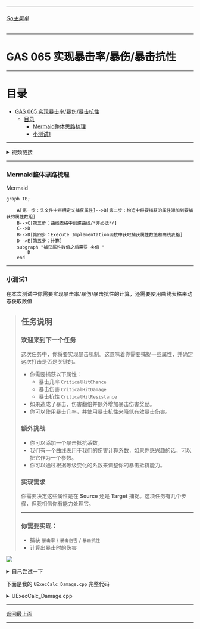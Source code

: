 ___________________________________________________________________________________________
###### [Go主菜单](../MainMenu.md)
___________________________________________________________________________________________

# GAS 065 实现暴击率/暴伤/暴击抗性

___________________________________________________________________________________________

# 目录


- [GAS 065 实现暴击率/暴伤/暴击抗性](#gas-065-实现暴击率暴伤暴击抗性)
  - [目录](#目录)
    - [Mermaid整体思路梳理](#mermaid整体思路梳理)
    - [小测试1](#小测试1)



___________________________________________________________________________________________

<details>
<summary>视频链接</summary>
[17.lmplementing Critical Hits](https://www.bilibili.com/video/BV1JD421E7yC/?p=146&vd_source=9e1e64122d802b4f7ab37bd325a89e6c)

------

</details>

___________________________________________________________________________________________

### Mermaid整体思路梳理

Mermaid

```mermaid
graph TB;

    A[第一步：头文件中声明定义捕获属性]-->B[第二步：构造中将要捕获的属性添加到要捕获的属性数组]
    B-->C[第三步：曲线表格中创建曲线/*非必选*/]
    C-->D
    B-->D[第四步：Execute_Implementation函数中获取捕获属性数值和曲线表格]
    D-->E[第五步：计算]
    subgraph "捕获属性数值之后需要 夹值 "
        D
    end
```



___________________________________________________________________________________________

### 小测试1

在本次测试中你需要实现暴击率/暴伤/暴击抗性的计算，还需要使用曲线表格来动态获取数值

> ## 任务说明
>
> ### 欢迎来到下一个任务
>
> 这次任务中，你将要实现暴击机制。这意味着你需要捕捉一些属性，并确定这次打击是否是关键的。
>
> - 你需要捕获以下属性：
>   - 暴击几率 `CriticalHitChance`
>   - 暴击伤害 `CriticalHitDamage`
>   - 暴击抗性 `CriticalHitResistance`
> - 如果造成了暴击，伤害翻倍并额外增加暴击伤害奖励。
> - 你可以使用暴击几率，并使用暴击抗性来降低有效暴击伤害。
>
> ### 额外挑战
>
> - 你可以添加一个暴击抵抗系数。
> - 我们有一个曲线表用于我们的伤害计算系数，如果你感兴趣的话，可以把它作为一个参数。
> - 你可以通过根据等级变化的系数来调整你的暴击抵抗能力。
>
> ### 实现需求
>
> 你需要决定这些属性是在 **Source** 还是 **Target** 捕捉。这项任务有几个步骤，但我相信你有能力处理它。
>
> ------
>
> ### 你需要实现：
>
> - 捕获 `暴击率` / `暴击伤害` / `暴击抗性`
> - 计算出暴击时的伤害

![](.Image/GAS_065/1.png)

<details>
<summary>自己尝试一下</summary>

> ## 第一步：头文件中声明定义捕获属性
>
> ```cpp
> struct AuraDamageStatics
> {
> DECLARE_ATTRIBUTE_CAPTUREDEF(Armor);
> DECLARE_ATTRIBUTE_CAPTUREDEF(BlockChance);
> DECLARE_ATTRIBUTE_CAPTUREDEF(ArmorPenetration);
> DECLARE_ATTRIBUTE_CAPTUREDEF(CriticalHitChance);      /*暴击率*/
> DECLARE_ATTRIBUTE_CAPTUREDEF(CriticalHitDamage);      /*暴击伤害*/
> DECLARE_ATTRIBUTE_CAPTUREDEF(CriticalHitResistance);   /*暴击抗性*/
> AuraDamageStatics()
> {
> DEFINE_ATTRIBUTE_CAPTUREDEF(UAuraAttributeSet,Armor, Target ,false);
> DEFINE_ATTRIBUTE_CAPTUREDEF(UAuraAttributeSet,BlockChance, Target ,false);
> DEFINE_ATTRIBUTE_CAPTUREDEF(UAuraAttributeSet,ArmorPenetration, Source ,false);
> 
> DEFINE_ATTRIBUTE_CAPTUREDEF(UAuraAttributeSet,CriticalHitChance, Source ,false);      /*暴击率*/
> DEFINE_ATTRIBUTE_CAPTUREDEF(UAuraAttributeSet,CriticalHitDamage, Source ,false);      /*暴击伤害*/
> DEFINE_ATTRIBUTE_CAPTUREDEF(UAuraAttributeSet,CriticalHitResistance, Target ,false);   /*暴击抗性*/
> }
> };
> 
> static const AuraDamageStatics& DamageStatics()
> {
> static AuraDamageStatics DStatics;
> return DStatics;
> }
> ```
>
> ## 第二步：构造中将要捕获的属性添加到要捕获的属性数组
>
> ```cpp
> UExecCalc_Damage::UExecCalc_Damage()
> {
> RelevantAttributesToCapture.Add(DamageStatics().ArmorDef);
> RelevantAttributesToCapture.Add(DamageStatics().BlockChanceDef);
> RelevantAttributesToCapture.Add(DamageStatics().ArmorPenetrationDef);
> 
> RelevantAttributesToCapture.Add(DamageStatics().CriticalHitChanceDef);    /*暴击率*/
> RelevantAttributesToCapture.Add(DamageStatics().CriticalHitDamageDef);    /*暴击伤害*/
> RelevantAttributesToCapture.Add(DamageStatics().CriticalHitResistanceDef); /*暴击抗性*/
> }
> ```
>
> ## 第三步：曲线表格中创建曲线
>
> ![](.Image/GAS_065/2.png)
>
> ## 第四步：Execute_Implementation函数中获取捕获属性数值( 这之后需要 `夹值` )和曲线表格
>
> ```cpp
> float SourceCriticalHitChance = 0.f;/*源 暴击率*/
> ExecutionParams.AttemptCalculateCapturedAttributeMagnitude(DamageStatics().CriticalHitChanceDef, EvaluateParameters, SourceCriticalHitChance);
> SourceCriticalHitChance = FMath::Max<float>(SourceCriticalHitChance,0.f);
> 
> float SourceCriticalHitDamage = 0.f;/*源 暴击伤害*/
> ExecutionParams.AttemptCalculateCapturedAttributeMagnitude(DamageStatics().CriticalHitDamageDef, EvaluateParameters, SourceCriticalHitDamage);
> SourceCriticalHitDamage = FMath::Max<float>(SourceCriticalHitDamage,0.f);
> 
> float TargetCriticalHitResistance = 0.f;/*目标 暴击抗性*/
> ExecutionParams.AttemptCalculateCapturedAttributeMagnitude(DamageStatics().CriticalHitResistanceDef, EvaluateParameters, TargetCriticalHitResistance);
> TargetCriticalHitResistance = FMath::Max<float>(TargetCriticalHitResistance, 0.f);
> 
> //先去蓝图函数库拿 UCharacterClassInfo*
> UCharacterClassInfo* CharacterClassInfo = UAuraAbilitySystemLibrary::GetCharacterClassInfo(Source);
> check(CharacterClassInfo);
> //拿到DataAsset上的曲线表格
> UCurveTable* Curve = CharacterClassInfo->DamageCalculationCoefficients;
> check(Curve);
> 
> FRealCurve* CriticalHitResistanceCurve = CharacterClassInfo->DamageCalculationCoefficients->FindCurve(FName("CriticalHitResistance"),TEXT("CriticalHitResistance is not find !!!"));
> check(CriticalHitResistanceCurve);
> float CriticalHitResistanceCoefficient = CriticalHitResistanceCurve->Eval(Target_ICombatInterface->GetPlayerLevel());
> ```
>
> ## 第五步：计算
>
> #### 这一步就首先要明白一个概念
>
> 暴击抗性，到底影响的是：
>
> - 目标受到暴击的概率？
>
> - 还是降低目标受到暴击伤害后的伤害数值？
>
> 我觉得是第一种
>
> 那么计算方式为：
>
> - `暴击率` = `暴击率` - `目标抗暴击系数` * `抗暴击基数_这是曲线中的值`
> - 如果 `暴击` ? `伤害` = `伤害` * 2 + `暴击伤害` 
> - 这里是先计算 `护甲穿透` 和 `减伤` 之后再计算的 `暴击率` `暴击伤害`
>
> 下面是计算部分的代码：
>
> ```cpp
> // 暴击率 = 暴击率 - 目标抗暴击系数 * 抗暴击基数_这是曲线中的值
> float CriticalHitChance = SourceCriticalHitChance - TargetCriticalHitResistance * CriticalHitResistanceCoefficient;
> 
> const float Random = FMath::RandRange(1, 100);
> 
> // 如果 暴击? 伤害 = 伤害 * 2.f + 暴击伤害 
> Damage = Random < CriticalHitChance ? Damage * 2.f + SourceCriticalHitDamage: Damage;
> ```

------

</details>

下面是我的 `UExecCalc_Damage.cpp` 完整代码



<details>
<summary>UExecCalc_Damage.cpp</summary>

>```CPP
>// Copyright belongs to Li Yunlong.
>
>
>#include "AbilitySystem/ExecCalc/ExecCalc_Damage.h"
>
>#include "AbilitySystemComponent.h"
>#include "AuraGameplayTags.h"
>#include "AbilitySystem/AuraAbilitySystemLibrary.h"
>#include "AbilitySystem/Data/CharacterClassInfo.h"
>#include "Interaction/CombatInterface.h"
>// CriticalHitChance
>// CriticalHitDamage
>// CriticalHitResistance
>UExecCalc_Damage::UExecCalc_Damage()
>{
>    RelevantAttributesToCapture.Add(DamageStatics().ArmorDef);
>    RelevantAttributesToCapture.Add(DamageStatics().BlockChanceDef);
>    RelevantAttributesToCapture.Add(DamageStatics().ArmorPenetrationDef);
>    
>    RelevantAttributesToCapture.Add(DamageStatics().CriticalHitChanceDef);    /*暴击率*/
>    RelevantAttributesToCapture.Add(DamageStatics().CriticalHitDamageDef);    /*暴击伤害*/
>    RelevantAttributesToCapture.Add(DamageStatics().CriticalHitResistanceDef); /*暴击抗性*/
>}
>
>void UExecCalc_Damage::Execute_Implementation(const FGameplayEffectCustomExecutionParameters& ExecutionParams,
>                                              FGameplayEffectCustomExecutionOutput& OutExecutionOutput) const
>{
>    //Super::Execute_Implementation(ExecutionParams, OutExecutionOutput);
>    const UAbilitySystemComponent* Source = ExecutionParams.GetSourceAbilitySystemComponent();
>    const UAbilitySystemComponent* Target = ExecutionParams.GetTargetAbilitySystemComponent();
>
>    AActor* SourceAvatar = Source->GetAvatarActor();
>    AActor* TargetAvatar = Target->GetAvatarActor();
>    TScriptInterface<ICombatInterface> Source_ICombatInterface = SourceAvatar;
>    TScriptInterface<ICombatInterface> Target_ICombatInterface = TargetAvatar;
>    
>
>    const FGameplayEffectSpec GE_Spec = ExecutionParams.GetOwningSpec();
>    
>    FAggregatorEvaluateParameters EvaluateParameters;
>    EvaluateParameters.SourceTags = GE_Spec.CapturedSourceTags.GetAggregatedTags();
>    EvaluateParameters.TargetTags = GE_Spec.CapturedTargetTags.GetAggregatedTags();
>    
>    float Damage = GE_Spec.GetSetByCallerMagnitude(FAuraGameplayTags::Get().Damage);
>
>    float SourceCriticalHitChance = 0.f;/*源 暴击率*/
>    ExecutionParams.AttemptCalculateCapturedAttributeMagnitude(DamageStatics().CriticalHitChanceDef, EvaluateParameters, SourceCriticalHitChance);
>    SourceCriticalHitChance = FMath::Max<float>(SourceCriticalHitChance,0.f);
>    
>    float SourceCriticalHitDamage = 0.f;/*源 暴击伤害*/
>    ExecutionParams.AttemptCalculateCapturedAttributeMagnitude(DamageStatics().CriticalHitDamageDef, EvaluateParameters, SourceCriticalHitDamage);
>    SourceCriticalHitDamage = FMath::Max<float>(SourceCriticalHitDamage,0.f);
>    
>    float TargetCriticalHitResistance = 0.f;/*目标 暴击抗性*/
>    ExecutionParams.AttemptCalculateCapturedAttributeMagnitude(DamageStatics().CriticalHitResistanceDef, EvaluateParameters, TargetCriticalHitResistance);
>    TargetCriticalHitResistance = FMath::Max<float>(TargetCriticalHitResistance, 0.f);
>
>    //先去蓝图函数库拿 UCharacterClassInfo*
>    UCharacterClassInfo* CharacterClassInfo = UAuraAbilitySystemLibrary::GetCharacterClassInfo(Source);
>    check(CharacterClassInfo);
>    //拿到DataAsset上的曲线表格
>    UCurveTable* Curve = CharacterClassInfo->DamageCalculationCoefficients;
>    check(Curve);
>    //拿到表格行ArmorPenetration
>    FRealCurve* CurveRow_ArmorPenetration =  Curve->FindCurve(FName("ArmorPenetration"),TEXT("ArmorPenetration Is Not Find"));
>    check(CurveRow_ArmorPenetration);
>    float ArmorPenetrationCoefficient = CurveRow_ArmorPenetration->Eval(Source_ICombatInterface->GetPlayerLevel());
>    //拿到表格行EffectiveArmor
>    FRealCurve* CurveRow_EffectiveArmor =  Curve->FindCurve(FName("EffectiveArmor"),TEXT("ArmorPenetration Is Not Find"));
>    check(CurveRow_EffectiveArmor);
>    float EffectiveArmorCoefficient = CurveRow_EffectiveArmor->Eval(Target_ICombatInterface->GetPlayerLevel());
>    
>    FRealCurve* CriticalHitResistanceCurve = CharacterClassInfo->DamageCalculationCoefficients->FindCurve(FName("CriticalHitResistance"),TEXT("CriticalHitResistance is not find !!!"));
>    check(CriticalHitResistanceCurve);
>    float CriticalHitResistanceCoefficient = CriticalHitResistanceCurve->Eval(Target_ICombatInterface->GetPlayerLevel());
>    
>    /*
>     * 下面是计算
>     */
>    
>    float TargetBlockChance = 0.f;/*目标 伤害抗性*/
>    ExecutionParams.AttemptCalculateCapturedAttributeMagnitude(DamageStatics().BlockChanceDef,EvaluateParameters,TargetBlockChance);
>    TargetBlockChance = FMath::Max<float>(0.f,TargetBlockChance);
>
>    float SourceArmorPenetration = 0.f;/*源 护甲穿透*/
>    ExecutionParams.AttemptCalculateCapturedAttributeMagnitude(DamageStatics().ArmorPenetrationDef,EvaluateParameters,SourceArmorPenetration);
>    SourceArmorPenetration = FMath::Max<float>(SourceArmorPenetration,0.f);
>
>    float TargetArmor = 0.f;/*目标 护甲*/
>    ExecutionParams.AttemptCalculateCapturedAttributeMagnitude(DamageStatics().ArmorDef,EvaluateParameters,TargetArmor);
>    TargetArmor = FMath::Max<float>(TargetArmor,0.f);
>
>    
>    const float Blocked = FMath::RandRange(1, 100);
>    // 如果 被格挡? 伤害 = 伤害 * 0.5f 
>    Damage = Blocked < TargetBlockChance ? Damage *= 0.5f : Damage;
>    
>    //使用基数1,计算目标还剩的护甲值
>    const float EffectiveArmor = TargetArmor *= (100 - SourceArmorPenetration * ArmorPenetrationCoefficient ) / 100.f;
>    
>    //还剩的护甲乘以一个基数2,再计算伤害百分比
>    Damage *= (100 - EffectiveArmor * EffectiveArmorCoefficient ) / 100.f;
>    
>    // 暴击率 = 暴击率 - 目标抗暴击系数 * 抗暴击基数_这是曲线中的值
>    float CriticalHitChance = SourceCriticalHitChance - TargetCriticalHitResistance * CriticalHitResistanceCoefficient;
>    
>    const float Random = FMath::RandRange(1, 100);
>
>    // 如果 暴击? 伤害 = 伤害 * 2.f + 暴击伤害 
>    Damage = Random < CriticalHitChance ? Damage * 2.f + SourceCriticalHitDamage: Damage;
>    
>    
>    
>    
>    const FGameplayModifierEvaluatedData EvaluatedData = FGameplayModifierEvaluatedData(UAuraAttributeSet::GetIncomingDamageAttribute(), EGameplayModOp::Override, Damage);
>    
>    OutExecutionOutput.AddOutputModifier(EvaluatedData);
>}
>```

------

</details>




___________________________________________________________________________________________

[返回最上面](#Go主菜单)

___________________________________________________________________________________________